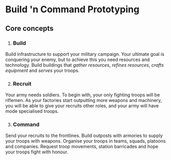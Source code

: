 # Build 'n Command Prototyping

## Core concepts

1. ### Build

Build infrastructure to support your military campaign. Your ultimate goal is conquering your enemy, but to achieve this you need resources and technology. Build buildings that *gather resources*, *refines resources*, *crafts equipment* and *serves* your troops.

2. ### Recruit

Your army needs soldiers. To begin with, your only fighting troops will be riflemen. As your factories start outputting more weapons and machinery, you will be able to give your recruits other roles, and your army will have mode specialised troops.

3. ### Command

Send your recruits to the frontlines. Build outposts with armories to supply your troops with weapons. Organise your troops in teams, squads, platoons and companies. Request troop movements, station barricades and hope your troops fight with honour.
